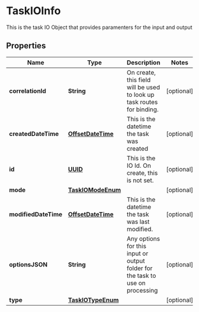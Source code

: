 

# TaskIOInfo

This is the task IO Object that provides paramenters for the input and output
## Properties

Name | Type | Description | Notes
------------ | ------------- | ------------- | -------------
**correlationId** | **String** | On create, this field will be used to look up task routes for binding. |  [optional]
**createdDateTime** | [**OffsetDateTime**](OffsetDateTime.md) | This is the datetime the task was created |  [optional]
**id** | [**UUID**](UUID.md) | This is the IO Id.  On create, this is not set. |  [optional]
**mode** | [**TaskIOModeEnum**](TaskIOModeEnum.md) |  |  [optional]
**modifiedDateTime** | [**OffsetDateTime**](OffsetDateTime.md) | This is the datetime the task was last modified. |  [optional]
**optionsJSON** | **String** | Any options for this input or output folder for the task to use on processing |  [optional]
**type** | [**TaskIOTypeEnum**](TaskIOTypeEnum.md) |  |  [optional]



